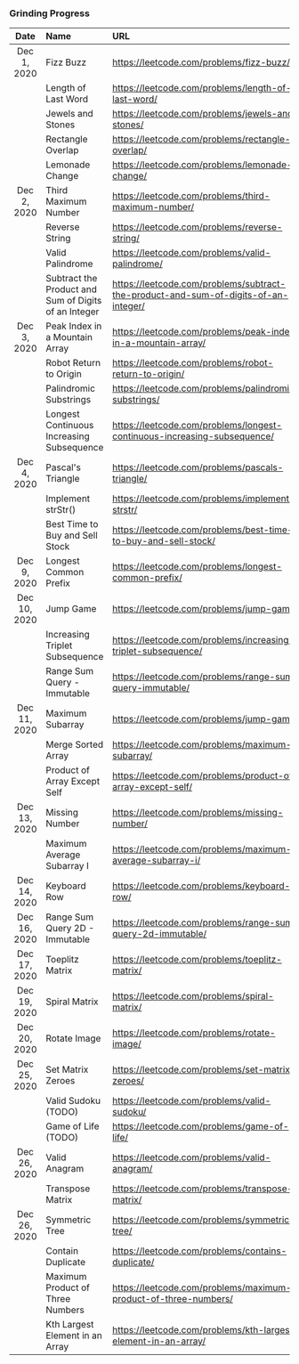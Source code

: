 ### Grinding Progress

| Date | Name | URL | Difficulty |
|:----:|:-----|:----|:----------:|
| Dec 1, 2020 | Fizz Buzz | https://leetcode.com/problems/fizz-buzz/ | Easy |
| | Length of Last Word | https://leetcode.com/problems/length-of-last-word/ | Easy |
| | Jewels and Stones | https://leetcode.com/problems/jewels-and-stones/ | Easy |
| | Rectangle Overlap | https://leetcode.com/problems/rectangle-overlap/ | Easy |
| | Lemonade Change | https://leetcode.com/problems/lemonade-change/ | Easy |
| Dec 2, 2020 | Third Maximum Number | https://leetcode.com/problems/third-maximum-number/ | Easy |
| | Reverse String | https://leetcode.com/problems/reverse-string/ | Easy |
| | Valid Palindrome | https://leetcode.com/problems/valid-palindrome/ | Easy |
| | Subtract the Product and Sum of Digits of an Integer | https://leetcode.com/problems/subtract-the-product-and-sum-of-digits-of-an-integer/ | Easy |
| Dec 3, 2020 | Peak Index in a Mountain Array | https://leetcode.com/problems/peak-index-in-a-mountain-array/ | Easy |
| | Robot Return to Origin | https://leetcode.com/problems/robot-return-to-origin/ | Easy |
| | Palindromic Substrings | https://leetcode.com/problems/palindromic-substrings/ | Medium |
| | Longest Continuous Increasing Subsequence | https://leetcode.com/problems/longest-continuous-increasing-subsequence/ | Easy |
| Dec 4, 2020 | Pascal's Triangle | https://leetcode.com/problems/pascals-triangle/ | Easy |
| | Implement strStr() | https://leetcode.com/problems/implement-strstr/ | Easy |
| | Best Time to Buy and Sell Stock | https://leetcode.com/problems/best-time-to-buy-and-sell-stock/ | Easy |
| Dec 9, 2020 | Longest Common Prefix | https://leetcode.com/problems/longest-common-prefix/ | Easy |
| Dec 10, 2020 | Jump Game | https://leetcode.com/problems/jump-game/ | Medium |
| | Increasing Triplet Subsequence | https://leetcode.com/problems/increasing-triplet-subsequence/ | Medium |
| | Range Sum Query - Immutable | https://leetcode.com/problems/range-sum-query-immutable/ | Easy |
| Dec 11, 2020 | Maximum Subarray | https://leetcode.com/problems/jump-game/ | Easy |
| | Merge Sorted Array | https://leetcode.com/problems/maximum-subarray/ | Easy |
| | Product of Array Except Self | https://leetcode.com/problems/product-of-array-except-self/ | Medium |
| Dec 13, 2020 | Missing Number | https://leetcode.com/problems/missing-number/ | Easy |
| | Maximum Average Subarray I | https://leetcode.com/problems/maximum-average-subarray-i/ | Easy |
| Dec 14, 2020 | Keyboard Row | https://leetcode.com/problems/keyboard-row/ | Easy |
| Dec 16, 2020 | Range Sum Query 2D - Immutable | https://leetcode.com/problems/range-sum-query-2d-immutable/ | Medium |
| Dec 17, 2020 | Toeplitz Matrix | https://leetcode.com/problems/toeplitz-matrix/ | Easy |
| Dec 19, 2020 | Spiral Matrix | https://leetcode.com/problems/spiral-matrix/ | Medium |
| Dec 20, 2020 | Rotate Image | https://leetcode.com/problems/rotate-image/ | Medium |
| Dec 25, 2020 | Set Matrix Zeroes | https://leetcode.com/problems/set-matrix-zeroes/ | Medium |
| | Valid Sudoku (TODO) | https://leetcode.com/problems/valid-sudoku/ | Medium |
| | Game of Life (TODO) | https://leetcode.com/problems/game-of-life/ | Medium |
| Dec 26, 2020 | Valid Anagram | https://leetcode.com/problems/valid-anagram/ | Easy |
| | Transpose Matrix | https://leetcode.com/problems/transpose-matrix/ | Easy |
| Dec 26, 2020 | Symmetric Tree | https://leetcode.com/problems/symmetric-tree/ | Easy |
| | Contain Duplicate | https://leetcode.com/problems/contains-duplicate/ | Easy |
| | Maximum Product of Three Numbers | https://leetcode.com/problems/maximum-product-of-three-numbers/ | Easy |
| | Kth Largest Element in an Array | https://leetcode.com/problems/kth-largest-element-in-an-array/ | Medium |
